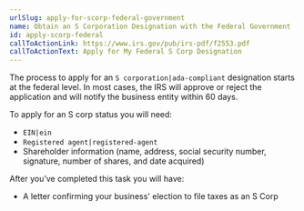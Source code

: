 ```yaml
---
urlSlug: apply-for-scorp-federal-government
name: Obtain an S Corporation Designation with the Federal Government
id: apply-scorp-federal
callToActionLink: https://www.irs.gov/pub/irs-pdf/f2553.pdf
callToActionText: Apply for My Federal S Corp Designation
---
```

The process to apply for an `S corporation|ada-compliant` designation starts at the federal level. In most cases, the IRS will approve or reject the application and will notify the business entity within 60 days.

To apply for an S corp status you will need:

*  `EIN|ein` 
*  `Registered agent|registered-agent` 
* Shareholder information (name, address, social security number, signature, number of shares, and date acquired) 

After you’ve completed this task you will have:

* A letter confirming your business' election to file taxes as an S Corp